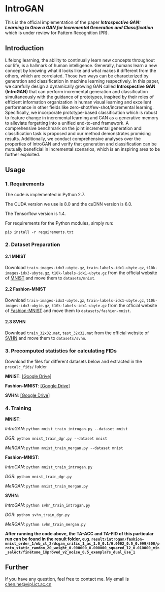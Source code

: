 # IntroGAN

This is the official implementation of the paper ***Introspective GAN: Learning to Grow a GAN for Incremental Generation and Classification*** which is under review for Pattern Recognition (PR).

## Introduction

Lifelong learning, the ability to continually learn new concepts throughout our life, is a hallmark of human intelligence. Generally, humans learn a new concept by knowing what it looks like and what makes it different from the others, which are correlated. Those two ways can be characterized by generation and classification in machine learning respectively. In this paper, we carefully design a dynamically growing GAN called **Introspective GAN (IntroGAN)** that can perform incremental generation and classification simultaneously with the guidance of prototypes, inspired by their roles of efficient information organization in human visual learning and excellent performance in other fields like zero-shot/few-shot/incremental learning. Specifically, we incorporate prototype-based classification which is robust to feature change in incremental learning and GAN as a generative memory to alleviate forgetting into a unified end-to-end framework. A comprehensive benchmark on the joint incremental generation and classification task is proposed and our method demonstrates promising results. Additionally, we conduct comprehensive analyses over the properties of IntroGAN and verify that generation and classification can be mutually beneficial in incremental scenarios, which is an inspiring area to be further exploited.

## Usage

### 1. Requirements

The code is implemented in Python 2.7.

The CUDA version we use is 8.0 and the cuDNN version is 6.0.

The Tensorflow version is 1.4.

For requirements for the Python modules, simply run:

``pip install -r requirements.txt``

### 2. Dataset Preparation

#### 2.1 MNIST

Download ``train-images-idx3-ubyte.gz``, ``train-labels-idx1-ubyte.gz``, ``t10k-images-idx3-ubyte.gz``, ``t10k-labels-idx1-ubyte.gz`` from the official website of [MNIST](http://yann.lecun.com/exdb/mnist/) and move them to ``datasets/mnist``.

#### 2.2 Fashion-MNIST

Download ``train-images-idx3-ubyte.gz``, ``train-labels-idx1-ubyte.gz``, ``t10k-images-idx3-ubyte.gz``, ``t10k-labels-idx1-ubyte.gz`` from the official website of [Fashion-MNIST](https://github.com/zalandoresearch/fashion-mnist) and move them to ``datasets/fashion-mnist``.

#### 2.3 SVHN

Download ``train_32x32.mat``, ``test_32x32.mat`` from the official website of [SVHN](http://ufldl.stanford.edu/housenumbers/) and move them to ``datasets/svhn``.

### 3. Precomputed statistics for calculating FIDs

Download the files for different datasets below and extracted in the ``precalc_fids/`` folder

**MNIST**: [[Google Drive]](https://drive.google.com/file/d/12UU537Y7sZkltiTMCVU1WApNQ_7PdKVS/view?usp=sharing)

**Fashion-MNIST**: [[Google Drive]](https://drive.google.com/file/d/1ide3Be6ypqt0ymYamQQ_DpfFTJvq70dG/view?usp=sharing)

**SVHN**: [[Google Drive]](https://drive.google.com/file/d/13naH1scHToqwcyvb9InaTeK705ejElID/view?usp=sharing)

### 4. Training

**MNIST**:

_IntroGAN_: `python mnist_train_introgan.py --dataset mnist`

_DGR_: `python mnist_train_dgr.py --dataset mnist`

_MeRGAN_: `python mnist_train_mergan.py --dataset mnist`

**Fashion-MNIST**: 

_IntroGAN_: `python mnist_train_introgan.py`

_DGR_: `python mnist_train_dgr.py`

_MeRGAN_: `python mnist_train_mergan.py`

**SVHN**: 

_IntroGAN_: `python svhn_train_introgan.py`

_DGR_: `python svhn_train_dgr.py`

_MeRGAN_: `python svhn_train_mergan.py`

**After running the code above, the TA-ACC and TA-FID of this particular run can be found in the result folder, e.g. `result/introgan/fashion-mnist_order_1/nb_cl_2/dcgan_critic_1_ac_1.0_0.1/0.0002_0.5_0.999/500/proto_static_random_20_weight_0.000000_0.000000_squared_l2_0.010000_min_select/finetune_improved_v2_noise_0.5_exemplars_dual_use_1`**

## Further 

If you have any question, feel free to contact me. My email is chen.he@vipl.ict.ac.cn